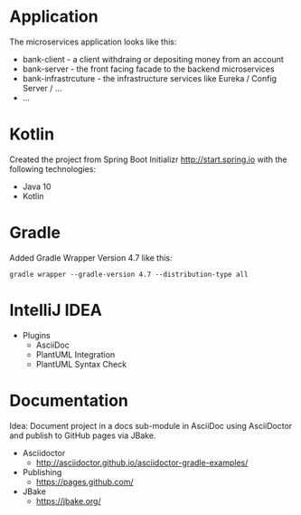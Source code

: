 # Application

The microservices application looks like this:
* bank-client - a client withdraing or depositing money from an account
* bank-server - the front facing facade to the backend microservices
* bank-infrastrcuture - the infrastructure services like Eureka / Config Server / ...
* ...

# Kotlin
Created the project from Spring Boot Initializr http://start.spring.io with the following technologies:
* Java 10
* Kotlin


# Gradle
Added Gradle Wrapper Version 4.7 like this:
````
gradle wrapper --gradle-version 4.7 --distribution-type all
````

# IntelliJ IDEA
* Plugins
  * AsciiDoc
  * PlantUML Integration
  * PlantUML Syntax Check

# Documentation
Idea: Document project in a docs sub-module in AsciiDoc using AsciiDoctor and publish to GitHub pages via JBake.

* Asciidoctor
  * http://asciidoctor.github.io/asciidoctor-gradle-examples/
* Publishing
  * https://pages.github.com/
* JBake
  * https://jbake.org/
 